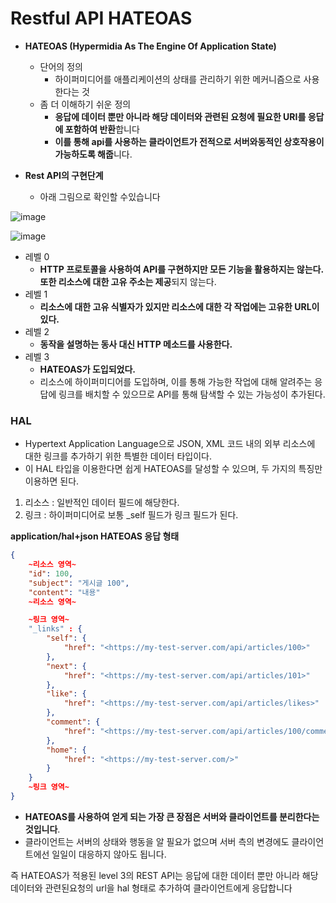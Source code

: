 # Restful API HATEOAS

- **HATEOAS (Hypermidia As The Engine Of Application State)**

  - 단어의 정의
    - 하이퍼미디어를 애플리케이션의 상태를 관리하기 위한 메커니즘으로 사용한다는 것
  - 좀 더 이해하기 쉬운 정의
    - **응답에 데이터 뿐만 아니라 해당 데이터와 관련된 요청에 필요한 URI를 응답에 포함하여 반환**합니다
    - **이를 통해 api를 사용하는 클라이언트가 전적으로 서버와동적인 상호작용이 가능하도록 해줍**니다.

- **Rest API의 구현단계**

  - 아래 그림으로 확인할 수있습니다

![image](https://github.com/user-attachments/assets/0b75ac4c-bb1c-4a32-bb2f-3170851b6bc5)


![image](https://github.com/user-attachments/assets/4e6d01ed-1e4d-40fb-a0d0-6c6f92372c18)


- 레벨 0
  - **HTTP 프로토콜을 사용하여 API를 구현하지만 모든 기능을 활용하지는 않는다. 또한 리소스에 대한 고유 주소는 제공**되지 않는다.
- 레벨 1
  - **리소스에 대한 고유 식별자가 있지만 리소스에 대한 각 작업에는 고유한 URL이 있다.**
- 레벨 2
  - **동작을 설명하는 동사 대신 HTTP 메소드를 사용한다.**
- 레벨 3
  - **HATEOAS가 도입되었다.**
  - 리소스에 하이퍼미디어를 도입하며, 이를 통해 가능한 작업에 대해 알려주는 응답에 링크를 배치할 수 있으므로 API를 통해 탐색할 수 있는 가능성이 추가된다.

### HAL

- Hypertext Application Language으로 JSON, XML 코드 내의 외부 리소스에 대한 링크를 추가하기 위한 특별한 데이터 타입이다.
- 이 HAL 타입을 이용한다면 쉽게 HATEOAS를 달성할 수 있으며, 두 가지의 특징만 이용하면 된다.

1. 리소스 : 일반적인 데이터 필드에 해당한다.
2. 링크 : 하이퍼미디어로 보통 _self 필드가 링크 필드가 된다.

**application/hal+json HATEOAS 응답 형태**

```json
{
    ~리소스 영역~
    "id": 100,
    "subject": "게시글 100",
    "content": "내용"
    ~리소스 영역~

    ~링크 영역~
    "_links" : {
        "self": {
            "href": "<https://my-test-server.com/api/articles/100>"
        },
        "next": {
            "href": "<https://my-test-server.com/api/articles/101>"
        },
        "like": {
            "href": "<https://my-test-server.com/api/articles/likes>"
        },
        "comment": {
            "href": "<https://my-test-server.com/api/articles/100/comments>"
        },
        "home": {
            "href": "<https://my-test-server.com/>"
        }
    }
    ~링크 영역~
}
```

- **HATEOAS를 사용하여 얻게 되는 가장 큰 장점은 서버와 클라이언트를 분리한다는 것입니다**.
- 클라이언트는 서버의 상태와 행동을 알 필요가 없으며 서버 측의 변경에도 클라이언트에선 일일이 대응하지 않아도 됩니다.

즉 HATEOAS가 적용된 level 3의 REST API는 응답에 대한 데이터 뿐만 아니라 해당 데이터와 관련된요청의 url을 hal 형태로 추가하여 클라이언트에게 응답합니다
